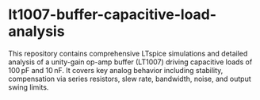 # lt1007-buffer-capacitive-load-analysis
This repository contains comprehensive LTspice simulations and detailed analysis of a unity-gain op-amp buffer (LT1007) driving capacitive loads of 100 pF and 10 nF. It covers key analog behavior including stability, compensation via series resistors, slew rate, bandwidth, noise, and output swing limits.
